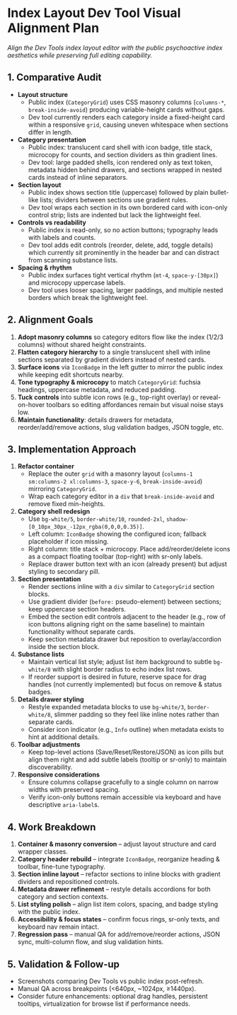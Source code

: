 # Index Layout Dev Tool Visual Alignment Plan

_Align the Dev Tools index layout editor with the public psychoactive index aesthetics while preserving full editing capability._

## 1. Comparative Audit
- **Layout structure**
  - Public index (`CategoryGrid`) uses CSS masonry columns (`columns-*`, `break-inside-avoid`) producing variable-height cards without gaps.
  - Dev tool currently renders each category inside a fixed-height card within a responsive `grid`, causing uneven whitespace when sections differ in length.
- **Category presentation**
  - Public index: translucent card shell with icon badge, title stack, microcopy for counts, and section dividers as thin gradient lines.
  - Dev tool: large padded shells, icon rendered only as text token, metadata hidden behind drawers, and sections wrapped in nested cards instead of inline separators.
- **Section layout**
  - Public index shows section title (uppercase) followed by plain bullet-like lists; dividers between sections use gradient rules.
  - Dev tool wraps each section in its own bordered card with icon-only control strip; lists are indented but lack the lightweight feel.
- **Controls vs readability**
  - Public index is read-only, so no action buttons; typography leads with labels and counts.
  - Dev tool adds edit controls (reorder, delete, add, toggle details) which currently sit prominently in the header bar and can distract from scanning substance lists.
- **Spacing & rhythm**
  - Public index surfaces tight vertical rhythm (`mt-4`, `space-y-[30px]`) and microcopy uppercase labels.
  - Dev tool uses looser spacing, larger paddings, and multiple nested borders which break the lightweight feel.

## 2. Alignment Goals
1. **Adopt masonry columns** so category editors flow like the index (1/2/3 columns) without shared height constraints.
2. **Flatten category hierarchy** to a single translucent shell with inline sections separated by gradient dividers instead of nested cards.
3. **Surface icons** via `IconBadge` in the left gutter to mirror the public index while keeping edit shortcuts nearby.
4. **Tone typography & microcopy** to match `CategoryGrid`: fuchsia headings, uppercase metadata, and reduced padding.
5. **Tuck controls** into subtle icon rows (e.g., top-right overlay) or reveal-on-hover toolbars so editing affordances remain but visual noise stays low.
6. **Maintain functionality**: details drawers for metadata, reorder/add/remove actions, slug validation badges, JSON toggle, etc.

## 3. Implementation Approach
1. **Refactor container**
   - Replace the outer `grid` with a masonry layout (`columns-1 sm:columns-2 xl:columns-3`, `space-y-6`, `break-inside-avoid`) mirroring `CategoryGrid`.
   - Wrap each category editor in a `div` that `break-inside-avoid` and remove fixed min-heights.
2. **Category shell redesign**
   - Use `bg-white/5`, `border-white/10`, `rounded-2xl`, `shadow-[0_10px_30px_-12px_rgba(0,0,0,0.35)]`.
   - Left column: `IconBadge` showing the configured icon; fallback placeholder if icon missing.
   - Right column: title stack + microcopy. Place add/reorder/delete icons as a compact floating toolbar (top-right) with sr-only labels.
   - Replace drawer button text with an icon (already present) but adjust styling to secondary pill.
3. **Section presentation**
   - Render sections inline with a `div` similar to `CategoryGrid` section blocks.
   - Use gradient divider (`before:` pseudo-element) between sections; keep uppercase section headers.
   - Embed the section edit controls adjacent to the header (e.g., row of icon buttons aligning right on the same baseline) to maintain functionality without separate cards.
   - Keep section metadata drawer but reposition to overlay/accordion inside the section block.
4. **Substance lists**
   - Maintain vertical list style; adjust list item background to subtle `bg-white/8` with slight border radius to echo index list rows.
   - If reorder support is desired in future, reserve space for drag handles (not currently implemented) but focus on remove & status badges.
5. **Details drawer styling**
   - Restyle expanded metadata blocks to use `bg-white/3`, `border-white/8`, slimmer padding so they feel like inline notes rather than separate cards.
   - Consider icon indicator (e.g., `Info` outline) when metadata exists to hint at additional details.
6. **Toolbar adjustments**
   - Keep top-level actions (Save/Reset/Restore/JSON) as icon pills but align them right and add subtle labels (tooltip or sr-only) to maintain discoverability.
7. **Responsive considerations**
   - Ensure columns collapse gracefully to a single column on narrow widths with preserved spacing.
   - Verify icon-only buttons remain accessible via keyboard and have descriptive `aria-label`s.

## 4. Work Breakdown
1. **Container & masonry conversion** – adjust layout structure and card wrapper classes.
2. **Category header rebuild** – integrate `IconBadge`, reorganize heading & toolbar, fine-tune typography.
3. **Section inline layout** – refactor sections to inline blocks with gradient dividers and repositioned controls.
4. **Metadata drawer refinement** – restyle details accordions for both category and section contexts.
5. **List styling polish** – align list item colors, spacing, and badge styling with the public index.
6. **Accessibility & focus states** – confirm focus rings, sr-only texts, and keyboard nav remain intact.
7. **Regression pass** – manual QA for add/remove/reorder actions, JSON sync, multi-column flow, and slug validation hints.

## 5. Validation & Follow-up
- Screenshots comparing Dev Tools vs public index post-refresh.
- Manual QA across breakpoints (<640px, ~1024px, ≥1440px).
- Consider future enhancements: optional drag handles, persistent tooltips, virtualization for browse list if performance needs.

